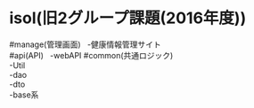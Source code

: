 # isol(旧2グループ課題(2016年度))  
#manage(管理画面)  
 -健康情報管理サイト  
#api(API)  
 -webAPI
#common(共通ロジック)  
 -Util  
 -dao  
 -dto  
 -base系
